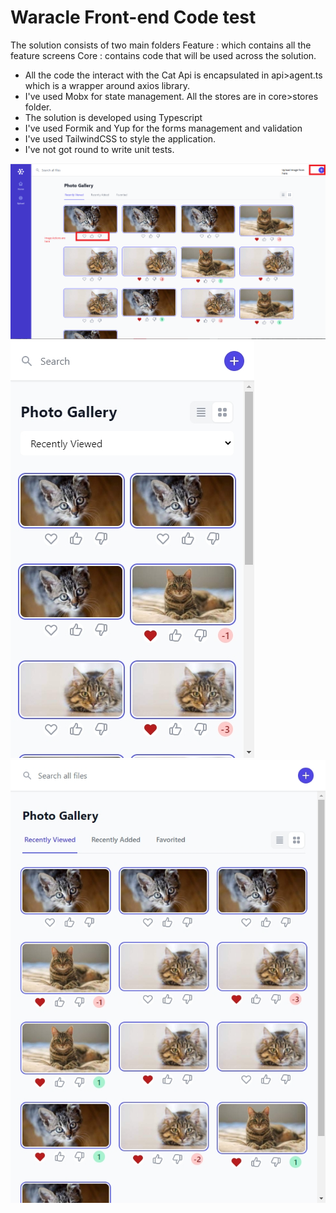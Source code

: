 # Waracle Front-end Code test

The solution consists of two main folders
Feature : which contains all the feature screens
Core : contains code that will be used across the solution.

- All the code the interact with the Cat Api is encapsulated in api>agent.ts which is a wrapper around axios library.
- I've used Mobx for state management. All the stores are in core>stores folder.
- The solution is developed using Typescript
- I've used Formik and Yup for the forms management and validation
- I've used TailwindCSS to style the application.
- I've not got round to write unit tests.

![Landing page](https://raw.githubusercontent.com/Mokhalil/waracle-fe-challenge/master/Waracle_Coding_Test.png)
![iphone view](https://raw.githubusercontent.com/Mokhalil/waracle-fe-challenge/master/Sizzy-iPhone%2012%20localhost%2030Apr%2008.27.png)
![small screen](https://raw.githubusercontent.com/Mokhalil/waracle-fe-challenge/master/Sizzy-Small%20localhost%2030Apr%2008.26.png)
